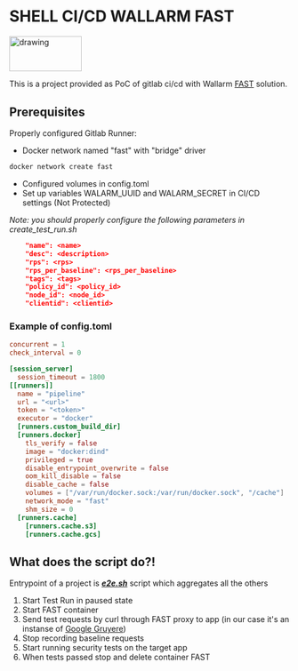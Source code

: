 # SHELL CI/CD WALLARM FAST

<img src="https://docs.wallarm.com/images/wallarm_logo-en.svg?v=1" alt="drawing" width="130.320" height="63.424" />

This is a project provided as PoC of gitlab ci/cd with Wallarm [FAST] solution.

## Prerequisites

Properly configured Gitlab Runner:
* Docker network named "fast" with "bridge" driver
```bash
docker network create fast
```
* Configured volumes in config.toml
* Set up variables WALARM_UUID and WALARM_SECRET in CI/CD settings (Not Protected)

*Note: you should properly configure the following parameters in create_test_run.sh*

```json	
    "name": <name> 
    "desc": <description>
    "rps": <rps>
    "rps_per_baseline": <rps_per_baseline>
    "tags": <tags>
    "policy_id": <policy_id>
    "node_id": <node_id>
    "clientid": <clientid>
```

### Example of config.toml
```toml
concurrent = 1
check_interval = 0

[session_server]
  session_timeout = 1800
[[runners]]
  name = "pipeline"
  url = "<url>"
  token = "<token>"
  executor = "docker"
  [runners.custom_build_dir]
  [runners.docker]
    tls_verify = false
    image = "docker:dind"
    privileged = true
    disable_entrypoint_overwrite = false
    oom_kill_disable = false
    disable_cache = false
    volumes = ["/var/run/docker.sock:/var/run/docker.sock", "/cache"]
    network_mode = "fast"
    shm_size = 0
  [runners.cache]
    [runners.cache.s3]
    [runners.cache.gcs]
```

## What does the script do?!

Entrypoint of a project is ***[e2e.sh]*** script which aggregates all the others

1. Start Test Run in paused state
2. Start FAST container
3. Send test requests by curl through FAST proxy to app (in our case it's an instanse of [Google Gruyere]) 
4. Stop recording baseline requests
5. Start running security tests on the target app
6. When tests passed stop and delete container FAST




[FAST]: <https://docs.fast.wallarm.com/>
[Google Gruyere]: <https://google-gruyere.appspot.com>
[e2e.sh]: <https://gl.wallarm.com/apetriv/shell_ci_cd/blob/master/e2e.sh>